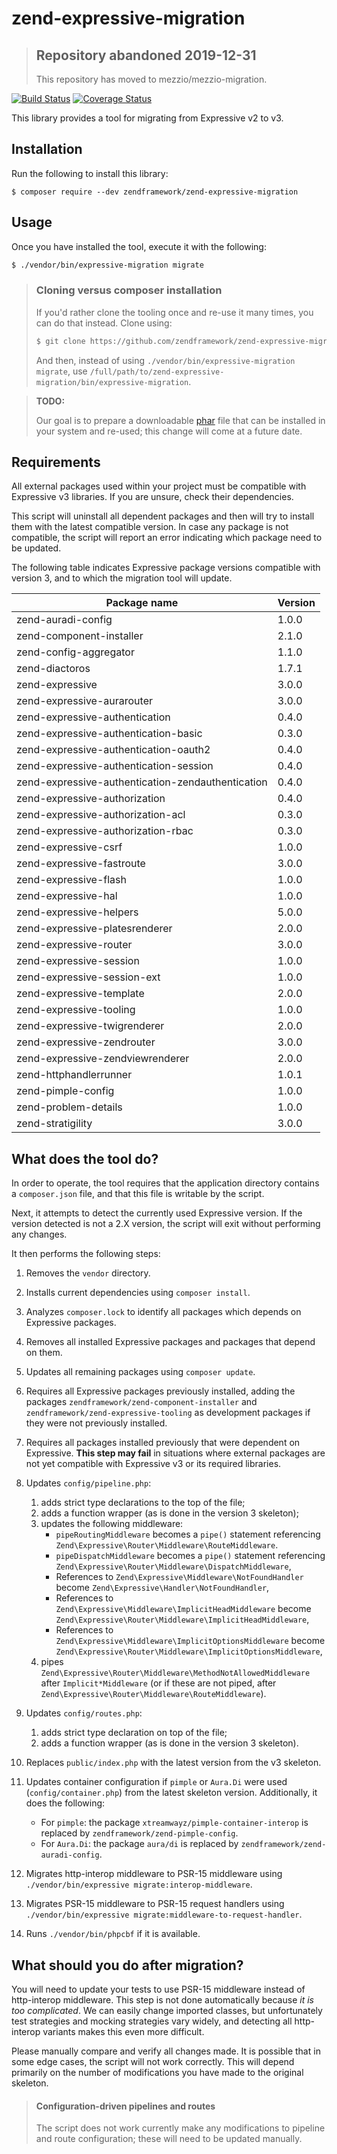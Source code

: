 # zend-expressive-migration

> ## Repository abandoned 2019-12-31
>
> This repository has moved to mezzio/mezzio-migration.

[![Build Status](https://secure.travis-ci.org/zendframework/zend-expressive-migration.svg?branch=master)](https://secure.travis-ci.org/zendframework/zend-expressive-migration)
[![Coverage Status](https://coveralls.io/repos/github/zendframework/zend-expressive-migration/badge.svg?branch=master)](https://coveralls.io/github/zendframework/zend-expressive-migration?branch=master)

This library provides a tool for migrating from Expressive v2 to v3.

## Installation

Run the following to install this library:

```console
$ composer require --dev zendframework/zend-expressive-migration
```

## Usage

Once you have installed the tool, execute it with the following:

```bash
$ ./vendor/bin/expressive-migration migrate
```

> ### Cloning versus composer installation
>
> If you'd rather clone the tooling once and re-use it many times, you can do
> that instead. Clone using:
>
> ```bash
> $ git clone https://github.com/zendframework/zend-expressive-migration
> ```
>
> And then, instead of using `./vendor/bin/expressive-migration migrate`, use
> `/full/path/to/zend-expressive-migration/bin/expressive-migration`.

> **TODO:**
>
> Our goal is to prepare a downloadable [phar](http://php.net/phar) file that
> can be installed in your system and re-used; this change will come at a future
> date.

## Requirements

All external packages used within your project must be compatible with
Expressive v3 libraries. If you are unsure, check their dependencies.

This script will uninstall all dependent packages and then will try to install
them with the latest compatible version. In case any package is not compatible,
the script will report an error indicating which package need to be updated.

The following table indicates Expressive package versions compatible with
version 3, and to which the migration tool will update.

| Package name                                      | Version |
| ------------------------------------------------- | ------- |
| zend-auradi-config                                | 1.0.0   |
| zend-component-installer                          | 2.1.0   |
| zend-config-aggregator                            | 1.1.0   |
| zend-diactoros                                    | 1.7.1   |
| zend-expressive                                   | 3.0.0   |
| zend-expressive-aurarouter                        | 3.0.0   |
| zend-expressive-authentication                    | 0.4.0   |
| zend-expressive-authentication-basic              | 0.3.0   |
| zend-expressive-authentication-oauth2             | 0.4.0   |
| zend-expressive-authentication-session            | 0.4.0   |
| zend-expressive-authentication-zendauthentication | 0.4.0   |
| zend-expressive-authorization                     | 0.4.0   |
| zend-expressive-authorization-acl                 | 0.3.0   |
| zend-expressive-authorization-rbac                | 0.3.0   |
| zend-expressive-csrf                              | 1.0.0   |
| zend-expressive-fastroute                         | 3.0.0   |
| zend-expressive-flash                             | 1.0.0   |
| zend-expressive-hal                               | 1.0.0   |
| zend-expressive-helpers                           | 5.0.0   |
| zend-expressive-platesrenderer                    | 2.0.0   |
| zend-expressive-router                            | 3.0.0   |
| zend-expressive-session                           | 1.0.0   |
| zend-expressive-session-ext                       | 1.0.0   |
| zend-expressive-template                          | 2.0.0   |
| zend-expressive-tooling                           | 1.0.0   |
| zend-expressive-twigrenderer                      | 2.0.0   |
| zend-expressive-zendrouter                        | 3.0.0   |
| zend-expressive-zendviewrenderer                  | 2.0.0   |
| zend-httphandlerrunner                            | 1.0.1   |
| zend-pimple-config                                | 1.0.0   |
| zend-problem-details                              | 1.0.0   |
| zend-stratigility                                 | 3.0.0   |


## What does the tool do?

In order to operate, the tool requires that the application directory contains a
`composer.json` file, and that this file is writable by the script.

Next, it attempts to detect the currently used Expressive version. If the
version detected is not a 2.X version, the script will exit without performing
any changes.

It then performs the following steps:

1. Removes the `vendor` directory.

2. Installs current dependencies using `composer install`.

3. Analyzes `composer.lock` to identify all packages which depends on Expressive packages.

4. Removes all installed Expressive packages and packages that depend on them.

5. Updates all remaining packages using `composer update`.

6. Requires all Expressive packages previously installed, adding the packages
   `zendframework/zend-component-installer` and `zendframework/zend-expressive-tooling`
   as development packages if they were not previously installed.

7. Requires all packages installed previously that were dependent on Expressive.
   **This step may fail** in situations where external packages are not yet
   compatible with Expressive v3 or its required libraries.

8. Updates `config/pipeline.php`:
   1. adds strict type declarations to the top of the file;
   2. adds a function wrapper (as is done in the version 3 skeleton);
   3. updates the following middleware:
      - `pipeRoutingMiddleware` becomes a `pipe()` statement referencing `Zend\Expressive\Router\Middleware\RouteMiddleware`.
      - `pipeDispatchMiddleware` becomes a `pipe()` statement referencing `Zend\Expressive\Router\Middleware\DispatchMiddleware`,
      - References to `Zend\Expressive\Middleware\NotFoundHandler` become `Zend\Expressive\Handler\NotFoundHandler`,
      - References to `Zend\Expressive\Middleware\ImplicitHeadMiddleware` become `Zend\Expressive\Router\Middleware\ImplicitHeadMiddleware`,
      - References to `Zend\Expressive\Middleware\ImplicitOptionsMiddleware` become `Zend\Expressive\Router\Middleware\ImplicitOptionsMiddleware`,
   4. pipes `Zend\Expressive\Router\Middleware\MethodNotAllowedMiddleware` after
      `Implicit*Middleware` (or if these are not piped, after
      `Zend\Expressive\Router\Middleware\RouteMiddleware`).

9. Updates `config/routes.php`:
   1. adds strict type declaration on top of the file;
   2. adds a function wrapper (as is done in the version 3 skeleton).

10. Replaces `public/index.php` with the latest version from the v3 skeleton.

11. Updates container configuration if `pimple` or `Aura.Di` were used
    (`config/container.php`) from the latest skeleton version. Additionally, it
    does the following:
    - For `pimple`: the package `xtreamwayz/pimple-container-interop` is replaced by `zendframework/zend-pimple-config`.
    - For `Aura.Di`: the package `aura/di` is replaced by `zendframework/zend-auradi-config`.

12. Migrates http-interop middleware to PSR-15 middleware using
    `./vendor/bin/expressive migrate:interop-middleware`.

13. Migrates PSR-15 middleware to PSR-15 request handlers using
    `./vendor/bin/expressive migrate:middleware-to-request-handler`.

14. Runs `./vendor/bin/phpcbf` if it is available.

## What should you do after migration?

You will need to update your tests to use PSR-15 middleware instead of
http-interop middleware.  This step is not done automatically because _it is too
complicated_. We can easily change imported classes, but unfortunately test
strategies and mocking strategies vary widely, and detecting all http-interop
variants makes this even more difficult.

Please manually compare and verify all changes made. It is possible that in some
edge cases, the script will not work correctly. This will depend primarily on
the number of modifications you have made to the original skeleton.

> #### Configuration-driven pipelines and routes
>
> The script does not work currently make any modifications to pipeline and
> route configuration; these will need to be updated manually.